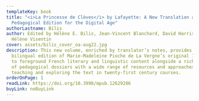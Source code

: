 ```yaml
---
templateKey: book
title: "<i>La Princesse de Clèves</i> by Lafayette: A New Translation and Bilingual
  Pedagogical Edition for the Digital Age"
authorLastname: Bilis
author: Edited by Hélène E. Bilis, Jean-Vincent Blanchard, David Harrison, and
  Hélène Visentin
cover: assets/bilis_cover_oa-aug22.jpg
description: This new volume, enriched by translator’s notes, provides a
  bilingual edition of Marie-Madeleine Pioche de La Vergne’s original 1678 work
  to foreground French literary and linguistic content alongside a rich variety
  of pedagogical dossiers with a wide range of resources and approaches for
  teaching and exploring the text in twenty-first century courses.
orderOnPage: 1
readLink: https://doi.org/10.3998/mpub.12629286
buyLink: noBuyLink
---
```

